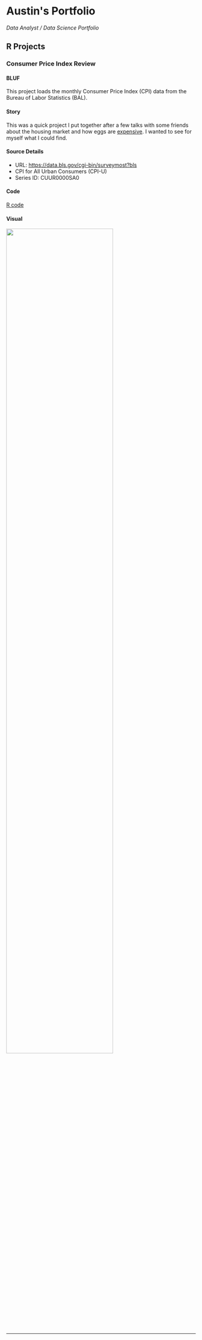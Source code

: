 # Austin's Portfolio

_Data Analyst / Data Science Portfolio_

## R Projects

### Consumer Price Index Review

#### BLUF

This project loads the monthly Consumer Price Index (CPI) data from the Bureau of Labor Statistics (BAL).

#### Story

This was a quick project I put together after a few talks with some friends about the housing market and how eggs are [expensive](https://www.bls.gov/news.release/pdf/cpi.pdf). I wanted to see for myself what I could find.

#### Source Details

- URL: https://data.bls.gov/cgi-bin/surveymost?bls
- CPI for All Urban Consumers (CPI-U)
- Series ID:    CUUR0000SA0

#### Code

[R code](https://github.com/AuRobinson/Austin_Portfolio/blob/main/project_cpi_series.R)

#### Visual

<img src= "https://github.com/AuRobinson/Austin_Portfolio/blob/main/cpi_line_combo.png" width=75% height=75%>



---


